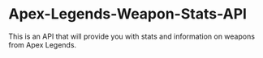 # Apex-Legends-Weapon-Stats-API
This is an API that will provide you with stats and information on weapons from Apex Legends.
